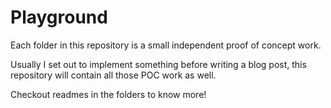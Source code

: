 # Playground

Each folder in this repository is a small independent proof of concept work.

Usually I set out to implement something before writing a blog post, this repository will contain all those POC
work as well.

Checkout readmes in the folders to know more!